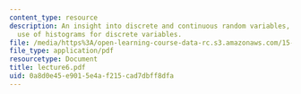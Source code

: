 ```yaml
---
content_type: resource
description: An insight into discrete and continuous random variables, and their differences,
  use of histograms for discrete variables.
file: /media/https%3A/open-learning-course-data-rc.s3.amazonaws.com/15-063-communicating-with-data-summer-2003/0a8d0e45e9015e4af215cad7dbff8dfa_lecture6.pdf
file_type: application/pdf
resourcetype: Document
title: lecture6.pdf
uid: 0a8d0e45-e901-5e4a-f215-cad7dbff8dfa
---
```

